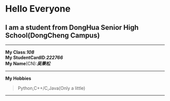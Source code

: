 # Hello Everyone 
## I am a student from DongHua Senior High School(DongCheng Campus)
- - - 

**My Class**:***108***  
**My StudentCardID**:***222766***  
**My Name**(CN):***吴秉松***  

- - -

**My Hobbies**  
> Python,C++/C,Java(Only a little) 

- - -
